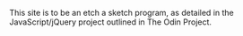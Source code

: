 This site is to be an etch a sketch program, as detailed in the JavaScript/jQuery project outlined in The Odin Project.
